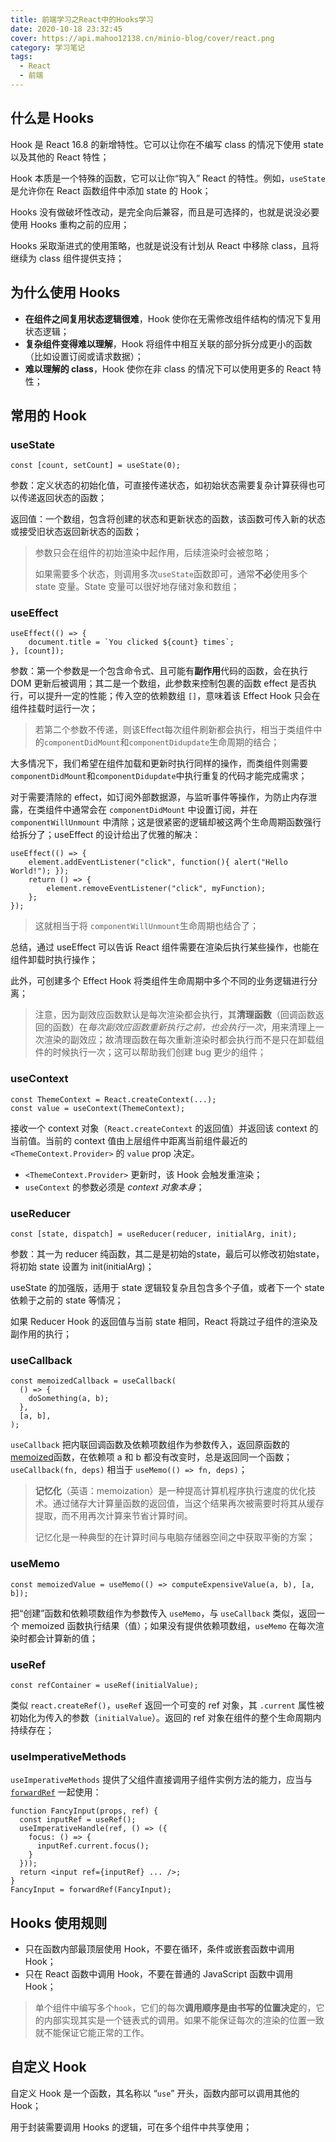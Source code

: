 ```yaml
---
title: 前端学习之React中的Hooks学习
date: 2020-10-18 23:32:45
cover: https://api.mahoo12138.cn/minio-blog/cover/react.png
category: 学习笔记
tags:
  - React
  - 前端
---
```


## 什么是 Hooks

Hook 是 React 16.8 的新增特性。它可以让你在不编写 class 的情况下使用 state 以及其他的 React 特性；

Hook 本质是一个特殊的函数，它可以让你“钩入” React 的特性。例如，`useState` 是允许你在 React 函数组件中添加 state 的 Hook；

Hooks 没有做破坏性改动，是完全向后兼容，而且是可选择的，也就是说没必要使用 Hooks 重构之前的应用；

Hooks 采取渐进式的使用策略，也就是说没有计划从 React 中移除 class，且将继续为 class 组件提供支持；

## 为什么使用 Hooks

- **在组件之间复用状态逻辑很难**，Hook 使你在无需修改组件结构的情况下复用状态逻辑；
- **复杂组件变得难以理解**，Hook 将组件中相互关联的部分拆分成更小的函数（比如设置订阅或请求数据）；
- **难以理解的 class**，Hook 使你在非 class 的情况下可以使用更多的 React 特性；

## 常用的 Hook

### useState

```react
const [count, setCount] = useState(0);
```

参数：定义状态的初始化值，可直接传递状态，如初始状态需要复杂计算获得也可以传递返回状态的函数；

返回值：一个数组，包含将创建的状态和更新状态的函数，该函数可传入新的状态或接受旧状态返回新状态的函数；

> 参数只会在组件的初始渲染中起作用，后续渲染时会被忽略；
>
> 如果需要多个状态，则调用多次`useState`函数即可，通常**不必**使用多个 state 变量。State 变量可以很好地存储对象和数组；

### useEffect

```react
useEffect(() => {
    document.title = `You clicked ${count} times`;
}, [count]);
```

参数：第一个参数是一个包含命令式、且可能有**副作用**代码的函数，会在执行 DOM 更新后被调用；其二是一个数组，此参数来控制包裹的函数 effect 是否执行，可以提升一定的性能；传入空的依赖数组 `[]`，意味着该 Effect Hook 只会在组件挂载时运行一次；

> 若第二个参数不传递，则该Effect每次组件刷新都会执行，相当于类组件中的`componentDidMount`和`componentDidupdate`生命周期的结合；

大多情况下，我们希望在组件加载和更新时执行同样的操作，而类组件则需要`componentDidMount`和`componentDidupdate`中执行重复的代码才能完成需求；

对于需要清除的 effect，如订阅外部数据源，与监听事件等操作，为防止内存泄露，在类组件中通常会在 `componentDidMount` 中设置订阅，并在 `componentWillUnmount` 中清除；这是很紧密的逻辑却被这两个生命周期函数强行给拆分了；useEffect 的设计给出了优雅的解决：

```react
useEffect(() => {
    element.addEventListener("click", function(){ alert("Hello World!"); });
    return () => {
        element.removeEventListener("click", myFunction);
    };
});
```

> 这就相当于将 `componentWillUnmount`生命周期也结合了；

总结，通过 useEffect 可以告诉 React 组件需要在渲染后执行某些操作，也能在组件卸载时执行操作；

此外，可创建多个 Effect Hook 将类组件生命周期中多个不同的业务逻辑进行分离；

> 注意，因为副效应函数默认是每次渲染都会执行，其**清理函数**（回调函数返回的函数）在*每次副效应函数重新执行之前，也会执行一次*，用来清理上一次渲染的副效应；故清理函数在每次重新渲染时都会执行而不是只在卸载组件的时候执行一次；这可以帮助我们创建 bug 更少的组件；

### useContext

```react
const ThemeContext = React.createContext(...);
const value = useContext(ThemeContext);
```

接收一个 context 对象（`React.createContext` 的返回值）并返回该 context 的当前值。当前的 context 值由上层组件中距离当前组件最近的 `<ThemeContext.Provider>` 的 `value` prop 决定。

- `<ThemeContext.Provider>` 更新时，该 Hook 会触发重渲染；
- `useContext` 的参数必须是 _context 对象本身_；

### useReducer

```react
const [state, dispatch] = useReducer(reducer, initialArg, init);
```

参数：其一为 reducer 纯函数，其二是是初始的state，最后可以修改初始state，将初始 state 设置为 init(initialArg)；

useState 的加强版，适用于 state 逻辑较复杂且包含多个子值，或者下一个 state 依赖于之前的 state 等情况；

如果 Reducer Hook 的返回值与当前 state 相同，React 将跳过子组件的渲染及副作用的执行；

### useCallback

```react
const memoizedCallback = useCallback(
  () => {
    doSomething(a, b);
  },
  [a, b],
);
```

`useCallback` 把内联回调函数及依赖项数组作为参数传入，返回原函数的[memoized](https://link.segmentfault.com/?enc=2EiR0R0Nh3eghxaOnbtttA%3D%3D.5hxAjOyHvCPeuKfuvcmHuc4AbdU75%2B7JThTarg29kc2WibVENbIzlGv3wKFeAFzR)函数，在依赖项 a 和 b 都没有改变时，总是返回同一个函数；`useCallback(fn, deps)` 相当于 `useMemo(() => fn, deps)`；

> **记忆化**（英语：memoization）是一种提高计算机程序执行速度的优化技术。通过储存大计算量函数的返回值，当这个结果再次被需要时将其从缓存提取，而不用再次计算来节省计算时间。
>
> 记忆化是一种典型的在计算时间与电脑存储器空间之中获取平衡的方案；

### useMemo

```react
const memoizedValue = useMemo(() => computeExpensiveValue(a, b), [a, b]);
```

把“创建”函数和依赖项数组作为参数传入 `useMemo`，与 `useCallback` 类似，返回一个 memoized 函数执行结果（值）；如果没有提供依赖项数组，`useMemo` 在每次渲染时都会计算新的值；

### useRef

```react
const refContainer = useRef(initialValue);
```

类似 `react.createRef()`，`useRef` 返回一个可变的 ref 对象，其 `.current` 属性被初始化为传入的参数（`initialValue`）。返回的 ref 对象在组件的整个生命周期内持续存在；

### useImperativeMethods

`useImperativeMethods` 提供了父组件直接调用子组件实例方法的能力，应当与 [`forwardRef`](https://zh-hans.reactjs.org/docs/react-api.html#reactforwardref) 一起使用：

```react
function FancyInput(props, ref) {
  const inputRef = useRef();
  useImperativeHandle(ref, () => ({
    focus: () => {
      inputRef.current.focus();
    }
  }));
  return <input ref={inputRef} ... />;
}
FancyInput = forwardRef(FancyInput);
```

## Hooks 使用规则

- 只在函数内部最顶层使用 Hook，不要在循环，条件或嵌套函数中调用 Hook；
- 只在 React 函数中调用 Hook，不要在普通的 JavaScript 函数中调用 Hook；

> 单个组件中编写多个`hook`，它们的每次**调用顺序是由书写的位置决定**的，它的内部实现其实是一个链表式的调用。如果不能保证每次的渲染的位置一致就不能保证它能正常的工作。

## 自定义 Hook

自定义 Hook 是一个函数，其名称以 “`use`” 开头，函数内部可以调用其他的 Hook；

用于封装需要调用 Hooks 的逻辑，可在多个组件中共享使用；
